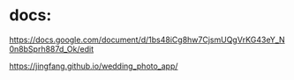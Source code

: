 # docs:
https://docs.google.com/document/d/1bs48iCg8hw7CjsmUQgVrKG43eY_N0n8bSprh887d_Ok/edit


https://jingfang.github.io/wedding_photo_app/
